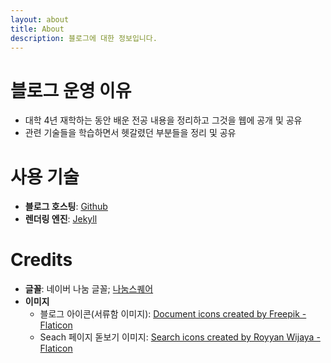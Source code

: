 ```yaml
---
layout: about
title: About
description: 블로그에 대한 정보입니다.
---
```

# 블로그 운영 이유

- 대학 4년 재학하는 동안 배운 전공 내용을 정리하고 그것을 웹에 공개 및 공유
- 관련 기술들을 학습하면서 헷갈렸던 부분들을 정리 및 공유

# 사용 기술

- **블로그 호스팅**: [Github](https://github.com/)
- **렌더링 엔진**: [Jekyll](https://jekyllrb.com/)

# Credits

- **글꼴**: 네이버 나눔 글꼴; [나눔스퀘어](https://hangeul.naver.com/font/nanum)
- **이미지**
  - 블로그 아이콘(서류함 이미지): <a href="https://www.flaticon.com/free-icons/document" title="document icons">Document icons created by Freepik - Flaticon</a>
  - Seach 페이지 돋보기 이미지: <a href="https://www.flaticon.com/free-icons/search" title="search icons">Search icons created by Royyan Wijaya - Flaticon</a>